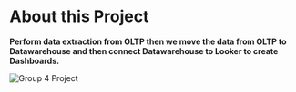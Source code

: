 # About this Project

**Perform data extraction from OLTP then we move the data from OLTP to Datawarehouse and then connect Datawarehouse to Looker to create Dashboards.**

![Group 4 Project](architecture/Group%204.png)
